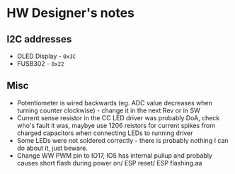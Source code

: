 # HW Designer's notes
## I2C addresses
+ OLED Display - `0x3C`
+ FUSB302 - `0x22`

## Misc
+ Potentiometer is wired backwards (eg. ADC value decreases when turning counter clockwise) - change it in the next Rev or in SW
+ Current sense resistor in the CC LED driver was probably DoA, check who's fault it was, maybye use 1206 reistors for current spikes from charged capacitors when connecting LEDs to running driver
+ Some LEDs were not soldered correctly - there is probably nothing I can do about it, just beware.
+ Change WW PWM pin to IO17, IO5 has internal pullup and probably causes short flash during power on/ ESP reset/ ESP flashing.aa